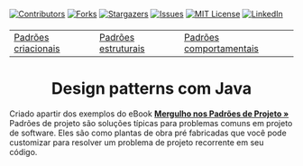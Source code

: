 [![Contributors][contributors-shield]][contributors-url]
[![Forks][forks-shield]][forks-url]
[![Stargazers][stars-shield]][stars-url]
[![Issues][issues-shield]][issues-url]
[![MIT License][license-shield]][license-url]
[![LinkedIn][linkedin-shield]][linkedin-url]

<!-- MARKDOWN LINKS & IMAGES -->
<!-- https://www.markdownguide.org/basic-syntax/#reference-style-links -->
[contributors-shield]: https://img.shields.io/github/contributors/jfmsantos/design-patterns.svg?style=for-the-badge
[contributors-url]: https://github.com/jfmsantos/design-patterns/graphs/contributors
[forks-shield]: https://img.shields.io/github/forks/jfmsantos/design-patterns.svg?style=for-the-badge
[forks-url]: https://github.com/jfmsantos/design-patterns/network/members
[stars-shield]: https://img.shields.io/github/stars/jfmsantos/design-patterns.svg?style=for-the-badge
[stars-url]: https://github.com/jfmsantos/design-patterns/stargazers
[issues-shield]: https://img.shields.io/github/issues/jfmsantos/design-patterns.svg?style=for-the-badge
[issues-url]: https://github.com/jfmsantos/design-patterns/issues
[license-shield]: https://img.shields.io/github/license/jfmsantos/design-patterns.svg?style=for-the-badge
[license-url]: https://github.com/jfmsantos/design-patterns/blob/master/LICENSE.txt
[linkedin-shield]: https://img.shields.io/badge/-LinkedIn-black.svg?style=for-the-badge&logo=linkedin&colorB=555
[linkedin-url]: https://linkedin.com/in/fabricio-menezes/
[product-screenshot]: images/screenshot.png



<h5 align="center">
<table align="center">
  <tr>
    <td><a href="https://github.com/jfmsantos/design-patterns/tree/master/src/creational">Padrões criacionais</a></td>
    <td><a href="https://github.com/jfmsantos/design-patterns/tree/master/src/estruturais">Padrões estruturais</a></td>
    <td><a href="https://github.com/jfmsantos/design-patterns/tree/master/src/comportamentais">Padrões comportamentais</a></td>
  </tr>
</table>
</h5>

<h1 align="center">
  Design patterns com Java
</h1>

Criado apartir dos exemplos do eBook <a href="https://refactoring.guru/" target="_blank"><strong> Mergulho nos Padrões de Projeto »</strong></a>
Padrões de projeto são soluções típicas para problemas comuns em projeto de software. Eles são como plantas de obra pré fabricadas que você pode customizar para resolver um problema de projeto recorrente em seu código.
